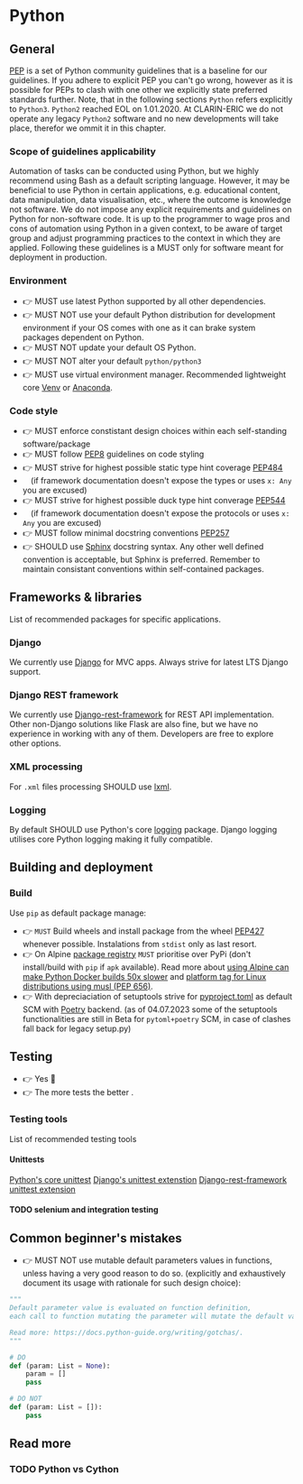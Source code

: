 # Python

## General

[PEP](https://www.python.org/dev/peps/) is a set of Python community guidelines that is a baseline for our guidelines. If you adhere to explicit PEP you can't go wrong, however as it is possible for PEPs to clash with one other we explicitly state preferred standards further. Note, that in the following sections `Python` refers explicitly to `Python3`. `Python2` reached EOL on 1.01.2020. At CLARIN-ERIC we do not operate any legacy `Python2` software and no new developments will take place, therefor we ommit it in this chapter.

### Scope of guidelines applicability

Automation of tasks can be conducted using Python, but we highly recommend using Bash as a default scripting language. However, it may be beneficial to use Python in certain applications, e.g. educational content, data manipulation, data visualisation, etc., where the outcome is knowledge not software. We do not impose any explicit requirements and guidelines on Python for non-software code. It is up to the programmer to wage pros and cons of automation using Python in a given context, to be aware of target group and adjust programming practices to the context in which they are applied. Following these guidelines is a MUST only for software meant for deployment in production. 

### Environment

* 👉 MUST use latest Python supported by all other dependencies.
* 👉 MUST NOT use your default Python distribution for development environment if your OS comes with one as it can brake system packages dependent on Python.
* 👉 MUST NOT update your default OS Python.
* 👉 MUST NOT alter your default `python/python3` 
* 👉 MUST use virtual environment manager. Recommended lightweight core [Venv](https://docs.python.org/3/library/venv.html) or [Anaconda](https://www.anaconda.com/).

### Code style

* 👉 MUST enforce constistant design choices within each self-standing software/package
* 👉 MUST follow [PEP8](https://peps.python.org/pep-0008/) guidelines on code styling
* 👉 MUST strive for highest possible static type hint coverage  [PEP484](https://peps.python.org/pep-0484/)
* &emsp;(if framework documentation doesn't expose the types or uses `x: Any` you are excused)
* 👉 MUST strive for highest possible duck type hint converage [PEP544](https://peps.python.org/pep-0544/)
* &emsp;(if framework documentation doesn't expose the protocols or uses `x: Any` you are excused)
* 👉 MUST follow minimal docstring conventions [PEP257](https://peps.python.org/pep-0257/)
* 👉 SHOULD use [Sphinx](https://sphinx-rtd-tutorial.readthedocs.io/en/latest/docstrings.html) docstring syntax. Any other well defined convention is acceptable, but Sphinx is preferred. Remember to maintain consistant conventions within self-contained packages.

## Frameworks & libraries

List of recommended packages for specific applications.

### Django

We currently use [Django](https://docs.djangoproject.com/) for MVC apps. Always strive for latest LTS Django support.

### Django REST framework

We currently use [Django-rest-framework](https://www.django-rest-framework.org/) for REST API implementation. Other non-Django solutions like Flask are also fine, but we have no experience in working with any of them. Developers are free to explore other options. 

### XML processing

For `.xml` files processing SHOULD use [lxml](https://lxml.de/).

### Logging

By default SHOULD use Python's core [logging](https://docs.python.org/3/library/logging.html) package. Django logging utilises core Python logging making it fully compatible.

## Building and deployment

### Build
Use `pip` as default package manage:
* 👉 `MUST` Build wheels and install package from the wheel [PEP427](https://peps.python.org/pep-0427/) whenever possible. Instalations from `stdist` only as last resort.
* 👉 On Alpine [package registry](https://pkgs.alpinelinux.org/packages) `MUST` prioritise over PyPi (don't install/build with `pip` if `apk` available). Read more about [using Alpine can make Python Docker builds 50x slower](https://pythonspeed.com/articles/alpine-docker-python/) and [platform tag for Linux distributions using musl (PEP 656)](https://peps.python.org/pep-0656/).
* 👉 With depreciaciation of setuptools strive for [pyproject.toml](https://pip.pypa.io/en/stable/reference/build-system/pyproject-toml/) as default SCM with [Poetry](https://python-poetry.org/) backend. (as of 04.07.2023 some of the setuptools functionalities are still in Beta for `pytoml+poetry` SCM, in case of clashes fall back for legacy setup.py)

## Testing
* 👉 Yes 🗿
* 👉 The more tests the better .

### Testing tools

List of recommended testing tools

#### Unittests

[Python's core unittest](https://docs.python.org/3/library/unittest.html)
[Django's unittest extenstion](https://docs.djangoproject.com/en/4.2/topics/testing/overview/)
[Django-rest-framework unittest extension](https://www.django-rest-framework.org/api-guide/testing/)

#### TODO selenium and integration testing

## Common beginner's mistakes

* 👉 MUST NOT use mutable default parameters values in functions, unless having a very good reason to do so. (explicitly and exhaustively document its usage with rationale for such design choice):

```Python
"""
Default parameter value is evaluated on function definition, 
each call to function mutating the parameter will mutate the default value. 

Read more: https://docs.python-guide.org/writing/gotchas/.
"""

# DO
def (param: List = None):
    param = []
    pass

# DO NOT
def (param: List = []):
    pass
```

## Read more

### TODO Python vs Cython

